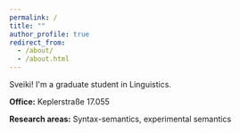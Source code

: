```yaml
---
permalink: /
title: ""
author_profile: true
redirect_from: 
  - /about/
  - /about.html
---
```


Sveiki! I'm a graduate student in Linguistics.

<b>Office:</b> Keplerstraße 17.055

<b>Research areas:</b> Syntax-semantics, experimental semantics
